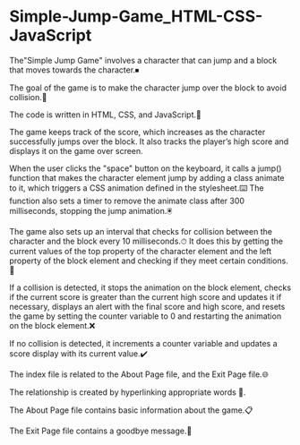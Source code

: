 # Simple-Jump-Game_HTML-CSS-JavaScript
The"Simple Jump Game" involves a character that can jump and a block that moves towards the character.⏹

The goal of the game is to make the character jump over the block to avoid collision.💢

The code is written in HTML, CSS, and JavaScript.📝

The game keeps track of the score, which increases as the character successfully jumps over the block.
It also tracks the player’s high score and displays it on the game over screen.

When the user clicks the "space" button on the keyboard, it calls a jump() function that makes the character element jump by adding a class animate to it, which triggers a CSS animation defined in the stylesheet.⌨️
The function also sets a timer to remove the animate class after 300 milliseconds, stopping the jump animation.🖲

The game also sets up an interval that checks for collision between the character and the block every 10 milliseconds.⏱
It does this by getting the current values of the top property of the character element and the left property of the block element and checking if they meet certain conditions.🔎

If a collision is detected, it stops the animation on the block element, checks if the current score is greater than the current high score and updates it if necessary, displays an alert with the final score and high score, and resets the game by setting the counter variable to 0 and restarting the animation on the block element.❌ 

If no collision is detected, it increments a counter variable and updates a score display with its current value.✔️

The index file is related to the About Page file, and the Exit Page file.🌐

The relationship is created by hyperlinking appropriate words 🔑.

The About Page file contains basic information about the game.📋

The Exit Page file contains a goodbye message.👋
